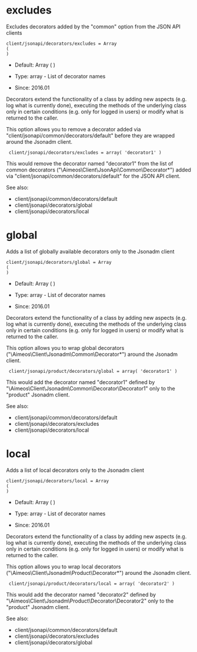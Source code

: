 
# excludes

Excludes decorators added by the "common" option from the JSON API clients

```
client/jsonapi/decorators/excludes = Array
(
)
```

* Default: Array
(
)

* Type: array - List of decorator names
* Since: 2016.01

Decorators extend the functionality of a class by adding new aspects
(e.g. log what is currently done), executing the methods of the underlying
class only in certain conditions (e.g. only for logged in users) or
modify what is returned to the caller.

This option allows you to remove a decorator added via
"client/jsonapi/common/decorators/default" before they are wrapped
around the Jsonadm client.

```
 client/jsonapi/decorators/excludes = array( 'decorator1' )
```

This would remove the decorator named "decorator1" from the list of
common decorators ("\Aimeos\Client\JsonApi\Common\Decorator\*") added via
"client/jsonapi/common/decorators/default" for the JSON API client.

See also:

* client/jsonapi/common/decorators/default
* client/jsonapi/decorators/global
* client/jsonapi/decorators/local

# global

Adds a list of globally available decorators only to the Jsonadm client

```
client/jsonapi/decorators/global = Array
(
)
```

* Default: Array
(
)

* Type: array - List of decorator names
* Since: 2016.01

Decorators extend the functionality of a class by adding new aspects
(e.g. log what is currently done), executing the methods of the underlying
class only in certain conditions (e.g. only for logged in users) or
modify what is returned to the caller.

This option allows you to wrap global decorators
("\Aimeos\Client\Jsonadm\Common\Decorator\*") around the Jsonadm
client.

```
 client/jsonapi/product/decorators/global = array( 'decorator1' )
```

This would add the decorator named "decorator1" defined by
"\Aimeos\Client\Jsonadm\Common\Decorator\Decorator1" only to the
"product" Jsonadm client.

See also:

* client/jsonapi/common/decorators/default
* client/jsonapi/decorators/excludes
* client/jsonapi/decorators/local

# local

Adds a list of local decorators only to the Jsonadm client

```
client/jsonapi/decorators/local = Array
(
)
```

* Default: Array
(
)

* Type: array - List of decorator names
* Since: 2016.01

Decorators extend the functionality of a class by adding new aspects
(e.g. log what is currently done), executing the methods of the underlying
class only in certain conditions (e.g. only for logged in users) or
modify what is returned to the caller.

This option allows you to wrap local decorators
("\Aimeos\Client\Jsonadm\Product\Decorator\*") around the Jsonadm
client.

```
 client/jsonapi/product/decorators/local = array( 'decorator2' )
```

This would add the decorator named "decorator2" defined by
"\Aimeos\Client\Jsonadm\Product\Decorator\Decorator2" only to the
"product" Jsonadm client.

See also:

* client/jsonapi/common/decorators/default
* client/jsonapi/decorators/excludes
* client/jsonapi/decorators/global